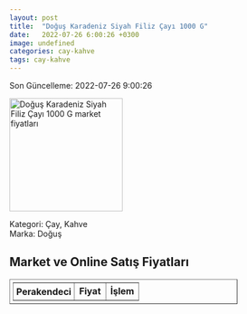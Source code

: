 ```yaml
---
layout: post
title:  "Doğuş Karadeniz Siyah Filiz Çayı 1000 G"
date:   2022-07-26 6:00:26 +0300
image: undefined
categories: cay-kahve
tags: cay-kahve
---
```


Son Güncelleme: 2022-07-26 9:00:26

<img src="undefined" width="200" alt="Doğuş Karadeniz Siyah Filiz Çayı 1000 G market fiyatları" />

Kategori: Çay, Kahve
<br />
Marka: Doğuş

<h2>Market ve Online Satış Fiyatları</h2>

<table border="1" style="padding: 5px;width:80%;">
  <tr>
    <td style="padding: 5px;"><strong>Perakendeci</strong></td>
    <td><strong>Fiyat</strong></td>
    <td><strong>İşlem</strong></td>
  </tr>
  
</table>
